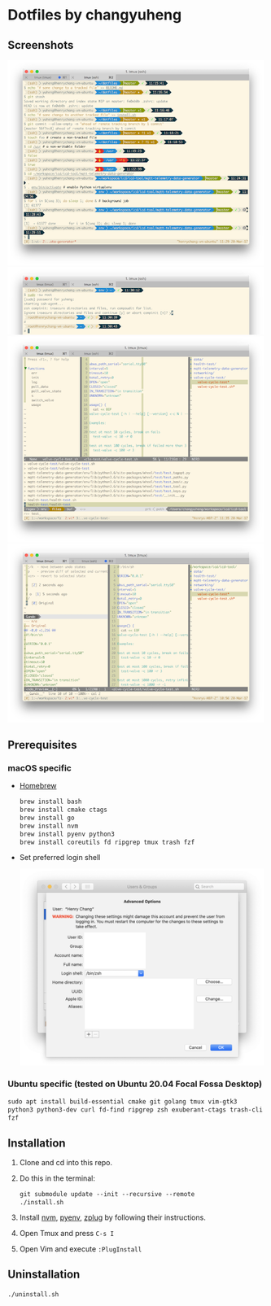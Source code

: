 # Dotfiles by changyuheng

## Screenshots

![](screenshots/git.png)
![](screenshots/root.png)
![](screenshots/vim-ctrl-p.png)
![](screenshots/vim.png)

## Prerequisites

### macOS specific

- [Homebrew](http://brew.sh/)

    ```
    brew install bash
    brew install cmake ctags
    brew install go
    brew install nvm
    brew install pyenv python3
    brew install coreutils fd ripgrep tmux trash fzf
    ```

- Set preferred login shell

    ![](screenshots/macos-default-login-shell.png)

### Ubuntu specific (tested on Ubuntu 20.04 Focal Fossa Desktop)

```
sudo apt install build-essential cmake git golang tmux vim-gtk3 python3 python3-dev curl fd-find ripgrep zsh exuberant-ctags trash-cli fzf
```

## Installation

1. Clone and cd into this repo.

2. Do this in the terminal:
    ```
    git submodule update --init --recursive --remote
    ./install.sh
    ```

3. Install [nvm](https://github.com/creationix/nvm), [pyenv](https://github.com/pyenv/pyenv), [zplug](https://github.com/zplug/zplug) by following their instructions.

4. Open Tmux and press `C-s I`

5. Open Vim and execute `:PlugInstall`

## Uninstallation

```
./uninstall.sh
```
